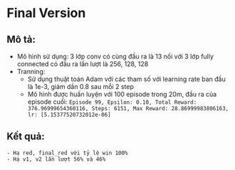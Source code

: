 # Final Version

## Mô tả:
- Mô hình sử dụng: 3 lớp conv có cùng đầu ra là 13 nối với 3 lớp fully connected có đầu ra lần lượt là 256, 128, 128
- Tranning:
    - Sử dụng thuật toán Adam với các tham số với learning rate ban đầu là 1e-3, giảm dần 0.8 sau mỗi 2 step
    - Mô hình được huấn luyện với 100 episode trong 20m, đầu ra của episode cuối:
    ```Episode 99, Epsilon: 0.10, Total Reward: 376.96999654360116, Steps: 6151, Max Reward: 28.86999983806163, lr: [5.15377520732012e-06]```
## Kết quả:
    - Hạ red, final_red với tỷ lệ win 100%
    - Hạ v1, v2 lần lượt 56% và 46%